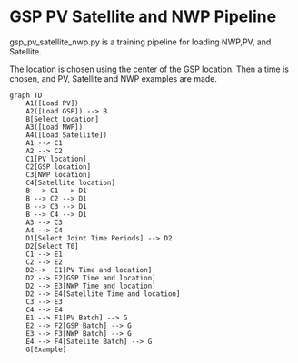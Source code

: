 # GSP PV Satellite and NWP Pipeline

gsp_pv_satellite_nwp.py is a training pipeline for loading NWP,PV, and Satellite.

The location is chosen using the center of the GSP location.
Then a time is chosen, and PV, Satellite and NWP examples are made.

```mermaid
graph TD
    A1([Load PV])
    A2([Load GSP]) --> B
    B[Select Location]
    A3([Load NWP])
    A4([Load Satellite])
    A1 --> C1
    A2 --> C2
    C1[PV location]
    C2[GSP location]
    C3[NWP location]
    C4[Satellite location]
    B --> C1 --> D1
    B --> C2 --> D1
    B --> C3 --> D1
    B --> C4 --> D1
    A3 --> C3
    A4 --> C4
    D1[Select Joint Time Periods] --> D2
    D2[Select T0]
    C1 --> E1
    C2 --> E2
    D2-->  E1[PV Time and location]
    D2 --> E2[GSP Time and location]
    D2 --> E3[NWP Time and location]
    D2 --> E4[Satellite Time and location]
    C3 --> E3
    C4 --> E4
    E1 --> F1[PV Batch] --> G
    E2 --> F2[GSP Batch] --> G
    E3 --> F3[NWP Batch] --> G
    E4 --> F4[Satelite Batch] --> G
    G[Example]

```
